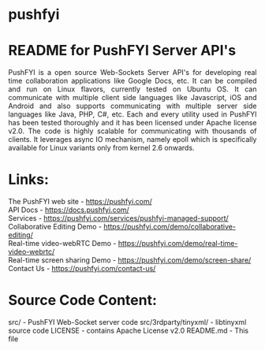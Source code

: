 # pushfyi
README for PushFYI Server API's
===============================
<p style="text-align:justify;">
PushFYI is a open source Web-Sockets Server API's for developing real time collaboration applications like Google Docs, etc.
It can be compiled and run on Linux flavors, currently tested on Ubuntu OS. It can communicate with multiple client side languages like Javascript, iOS and Android and also supports communicating with multiple server side languages like Java, PHP, C#, etc.
Each and every utility used in PushFYI has been tested thoroughly and it has been licensed under Apache license v2.0. 
The code is highly scalable for communicating with thousands of clients. It leverages async IO mechanism, namely epoll which is specifically available for Linux variants only from kernel 2.6 onwards.</p>

Links:
======

The PushFYI web site		- https://pushfyi.com/ <br>
API Docs			- https://docs.pushfyi.com/<br>
Services			- https://pushfyi.com/services/pushfyi-managed-support/<br>
Collaborative Editing Demo	- https://pushfyi.com/demo/collaborative-editing/<br>
Real-time video-webRTC Demo	- https://pushfyi.com/demo/real-time-video-webrtc/<br>
Real-time screen sharing Demo	- https://pushfyi.com/demo/screen-share/<br>
Contact Us			- https://pushfyi.com/contact-us/

Source Code Content:
====================

src/ 				- PushFYI Web-Socket server code
src/3rdparty/tinyxml/		- libtinyxml source code
LICENSE				- contains Apache License v2.0
README.md			- This file
